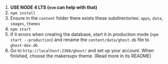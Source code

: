 1. **USE NODE 4 LTS (`nvm` can help with that)**
1. `npm install`
2. Ensure in the `content` folder there exists these subdirectories: `apps`, `data`, `images`, `themes`
2. `npm start`
3. If it errors when creating the database, start it in production mode (`npm start --production`) and rename the `content/data/ghost.db` file to `ghost-dev.db`
4. Go to `http://localhost:2368/ghost/` and set up your account. When finished, choose the makersupv theme. (Read more in its README)
